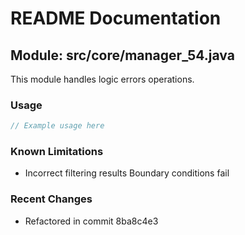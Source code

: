 # README Documentation

## Module: src/core/manager_54.java

This module handles logic errors operations.

### Usage

```javascript
// Example usage here
```

### Known Limitations

- Incorrect filtering results Boundary conditions fail

### Recent Changes

- Refactored in commit 8ba8c4e3
